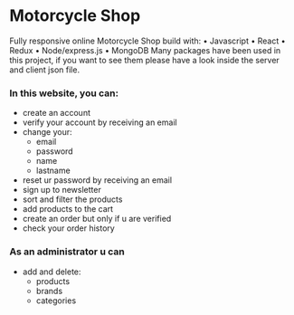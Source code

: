 # Motorcycle Shop

Fully responsive online Motorcycle Shop build with: 
• Javascript
• React
• Redux
• Node/express.js
• MongoDB
Many packages have been used in this project, if you want to see them please have a look inside the server and client json file.

### In this website, you can:
- create an account
- verify your account by receiving an email
- change your:
  - email
  - password
  - name
  - lastname
- reset ur password by receiving an email
- sign up to newsletter
- sort and filter the products
- add products to the cart
- create an order but only if u are verified
- check your order history
 
### As an administrator u can
- add and delete:
  - products
  - brands
  - categories

